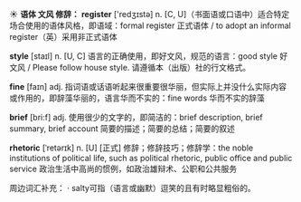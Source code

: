 ☀ <span class="category">**语体 文风 修辞：**</span>
<span class="vocabulary">**register**</span> ['redӡɪstə] 
<span class="definition">n. [C, U]（书面语或口语中）适合特定场合使用的语体风格，即语域：</span>formal register 正式语体 / to adopt an informal register（英）采用非正式语体

<span class="vocabulary">**style**</span> [staɪl] 
<span class="definition">n. [U, C] 语言的正确使用，即好文风，规范的语言：</span>good style 好文风 / Please follow house style. 请遵循本（出版）社的行文格式。

<span class="vocabulary">**fine**</span> [faɪn] 
<span class="definition">adj. 指词语或话语听起来很重要很华丽，但实际上并没什么实际内容或作用的，即辞藻华丽的，语言华而不实的：</span>fine words 华而不实的辞藻

<span class="vocabulary">**brief**</span> [bri:f] 
<span class="definition">adj. 使用很少的文字的，即简洁的：</span>brief description, brief summary, brief account 简要的描述；简要的总结；简要的叙述
           
<span class="vocabulary">**rhetoric**</span> [ˈretərɪk]
<span class="definition">n. [U] [正式] 修辞；修辞技巧；修辞学：</span>the noble institutions of political life, such as political rhetoric, public office and public service 政治生活中高尚的惯例，如政治雄辩术、公职和公共服务

周边词汇补充：
· salty可指（语言或幽默）逗笑的且有时略显粗俗的。

